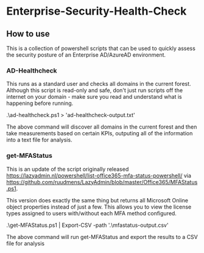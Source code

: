 # Enterprise-Security-Health-Check

## How to use
This is a collection of powershell scripts that can be used to quickly assess the security posture of an Enterprise AD/AzureAD environment. 

### AD-Healthcheck

This runs as a standard user and checks all domains in the current forest. 
Although this script is read-only and safe, don't just run scripts off the internet on your domain - make sure you read and understand what is happening before running.

.\ad-healthcheck.ps1 > 'ad-healthcheck-output.txt'

The above command will discover all domains in the current forest and then take measurements based on certain KPIs, outputing all of the information into a text file for analysis.

### get-MFAStatus

This is an update of the script originally released https://lazyadmin.nl/powershell/list-office365-mfa-status-powershell/ via https://github.com/ruudmens/LazyAdmin/blob/master/Office365/MFAStatus.ps1. 

This version does exactly the same thing but returns all Microsoft Online object properties instead of just a few. This allows you to view the license types assigned to users with/without each MFA method configured.

.\get-MFAStatus.ps1 | Export-CSV -path '.\mfastatus-output.csv'

The above command will run get-MFAStatus and export the results to a CSV file for analysis

